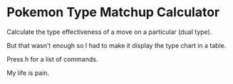 # Pokemon Type Matchup Calculator

Calculate the type effectiveness of a move on a particular (dual type).

But that wasn't enough so I had to make it display the type chart in a table.

Press h for a list of commands.

My life is pain.


